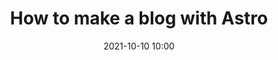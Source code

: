 ---
title: 'How to make a blog with Astro'
image: '/images/dummyData_1.jpg'
description: 'This is a tutorial on how to make a blog with Astro'
tags: ['Tutorial', 'Development']
date: '2021-10-10 10:00'
---